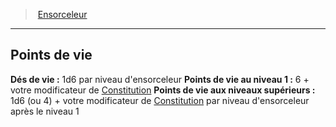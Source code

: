 ﻿---
!ClassHitPointsItem
HitDice: 1d6 par niveau d'ensorceleur
HitPointsAt1stLevel: 6 + votre modificateur de [Constitution](hd_abilities_constitution.md)
HitPointsAtHigherLevels: 1d6 (ou 4) + votre modificateur de [Constitution](hd_abilities_constitution.md) par niveau d'ensorceleur après le niveau 1
Id: sorcerer_hd.md#points-de-vie
ParentLink: sorcerer_hd.md#ensorceleur
Name: Points de vie
ParentName: Ensorceleur
NameLevel: 2
Attributes:
  Name: Points de vie
  Markdown: >+
    ## <!--Name-->Points de vie<!--/Name-->


    **Dés de vie :** <!--HitDice-->1d6 par niveau d'ensorceleur<!--/HitDice-->

    **Points de vie au niveau 1 :** <!--HitPointsAt1stLevel-->6 + votre modificateur de [Constitution](hd_abilities_constitution.md)<!--/HitPointsAt1stLevel-->

    **Points de vie aux niveaux supérieurs :** <!--HitPointsAtHigherLevels-->1d6 (ou 4) + votre modificateur de [Constitution](hd_abilities_constitution.md) par niveau d'ensorceleur après le niveau 1<!--/HitPointsAtHigherLevels-->

  HitDice: 1d6 par niveau d'ensorceleur
  HitPointsAt1stLevel: 6 + votre modificateur de [Constitution](hd_abilities_constitution.md)
  HitPointsAtHigherLevels: 1d6 (ou 4) + votre modificateur de [Constitution](hd_abilities_constitution.md) par niveau d'ensorceleur après le niveau 1
AttributesDictionary: >+
  Name: Points de vie

  Markdown: >+

    ## <!--Name-->Points de vie<!--/Name-->





    **Dés de vie :** <!--HitDice-->1d6 par niveau d'ensorceleur<!--/HitDice-->



    **Points de vie au niveau 1 :** <!--HitPointsAt1stLevel-->6 + votre modificateur de [Constitution](hd_abilities_constitution.md)<!--/HitPointsAt1stLevel-->



    **Points de vie aux niveaux supérieurs :** <!--HitPointsAtHigherLevels-->1d6 (ou 4) + votre modificateur de [Constitution](hd_abilities_constitution.md) par niveau d'ensorceleur après le niveau 1<!--/HitPointsAtHigherLevels-->



  HitDice: 1d6 par niveau d'ensorceleur

  HitPointsAt1stLevel: 6 + votre modificateur de [Constitution](hd_abilities_constitution.md)

  HitPointsAtHigherLevels: 1d6 (ou 4) + votre modificateur de [Constitution](hd_abilities_constitution.md) par niveau d'ensorceleur après le niveau 1

---
> [Ensorceleur](hd_sorcerer.md)

---

## Points de vie

**Dés de vie :** 1d6 par niveau d'ensorceleur
**Points de vie au niveau 1 :** 6 + votre modificateur de [Constitution](hd_abilities_constitution.md)
**Points de vie aux niveaux supérieurs :** 1d6 (ou 4) + votre modificateur de [Constitution](hd_abilities_constitution.md) par niveau d'ensorceleur après le niveau 1

